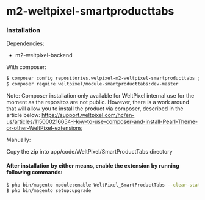# m2-weltpixel-smartproducttabs

### Installation

Dependencies:
 - m2-weltpixel-backend

With composer:

```sh
$ composer config repositories.welpixel-m2-weltpixel-smartproducttabs git git@github.com:Weltpixel/m2-smartblock.git
$ composer require weltpixel/module-smartproducttabs:dev-master
```
Note: Composer installation only available for WeltPixel internal use for the moment as the repositos are not public. However, there is a work around that will allow you to install the product via composer, described in the article below: https://support.weltpixel.com/hc/en-us/articles/115000216654-How-to-use-composer-and-install-Pearl-Theme-or-other-WeltPixel-extensions


Manually:

Copy the zip into app/code/WeltPixel/SmartProductTabs directory

#### After installation by either means, enable the extension by running following commands:

```sh
$ php bin/magento module:enable WeltPixel_SmartProductTabs --clear-static-content
$ php bin/magento setup:upgrade
```
